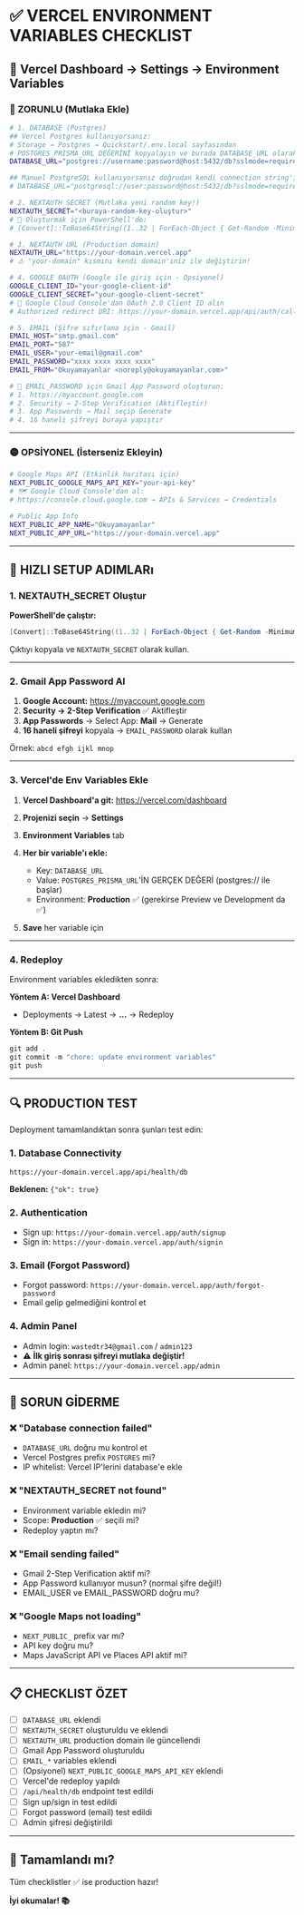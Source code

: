 # ✅ VERCEL ENVIRONMENT VARIABLES CHECKLIST

## 📍 Vercel Dashboard → Settings → Environment Variables

### 🔴 ZORUNLU (Mutlaka Ekle)

```bash
# 1. DATABASE (Postgres)
## Vercel Postgres kullanıyorsanız:
# Storage → Postgres → Quickstart/.env.local sayfasından
# POSTGRES_PRISMA_URL DEĞERİNİ kopyalayın ve burada DATABASE_URL olarak kullanın:
DATABASE_URL="postgres://username:password@host:5432/db?sslmode=require&pgbouncer=true&connection_limit=1"

## Manuel PostgreSQL kullanıyorsanız doğrudan kendi connection string'inizi yazın:
# DATABASE_URL="postgresql://user:password@host:5432/db?sslmode=require"

# 2. NEXTAUTH SECRET (Mutlaka yeni random key!)
NEXTAUTH_SECRET="<buraya-random-key-oluştur>"
# 🔑 Oluşturmak için PowerShell'de:
# [Convert]::ToBase64String((1..32 | ForEach-Object { Get-Random -Minimum 0 -Maximum 256 }))

# 3. NEXTAUTH URL (Production domain)
NEXTAUTH_URL="https://your-domain.vercel.app"
# ⚠️ "your-domain" kısmını kendi domain'iniz ile değiştirin!

# 4. GOOGLE OAUTH (Google ile giriş için - Opsiyonel)
GOOGLE_CLIENT_ID="your-google-client-id"
GOOGLE_CLIENT_SECRET="your-google-client-secret"
# 📝 Google Cloud Console'dan OAuth 2.0 Client ID alın
# Authorized redirect URI: https://your-domain.vercel.app/api/auth/callback/google

# 5. EMAIL (Şifre sıfırlama için - Gmail)
EMAIL_HOST="smtp.gmail.com"
EMAIL_PORT="587"
EMAIL_USER="your-email@gmail.com"
EMAIL_PASSWORD="xxxx xxxx xxxx xxxx"
EMAIL_FROM="Okuyamayanlar <noreply@okuyamayanlar.com>"

# 📧 EMAIL_PASSWORD için Gmail App Password oluşturun:
# 1. https://myaccount.google.com
# 2. Security → 2-Step Verification (Aktifleştir)
# 3. App Passwords → Mail seçip Generate
# 4. 16 haneli şifreyi buraya yapıştır
```

---

### 🟡 OPSİYONEL (İsterseniz Ekleyin)

```bash
# Google Maps API (Etkinlik haritası için)
NEXT_PUBLIC_GOOGLE_MAPS_API_KEY="your-api-key"
# 🗺️ Google Cloud Console'dan al:
# https://console.cloud.google.com → APIs & Services → Credentials

# Public App Info
NEXT_PUBLIC_APP_NAME="Okuyamayanlar"
NEXT_PUBLIC_APP_URL="https://your-domain.vercel.app"
```

---

## 🎯 HIZLI SETUP ADIMLARı

### 1. NEXTAUTH_SECRET Oluştur

**PowerShell'de çalıştır:**

```powershell
[Convert]::ToBase64String((1..32 | ForEach-Object { Get-Random -Minimum 0 -Maximum 256 }))
```

Çıktıyı kopyala ve `NEXTAUTH_SECRET` olarak kullan.

---

### 2. Gmail App Password Al

1. **Google Account:** https://myaccount.google.com
2. **Security → 2-Step Verification** ✅ Aktifleştir
3. **App Passwords** → Select App: **Mail** → Generate
4. **16 haneli şifreyi** kopyala → `EMAIL_PASSWORD` olarak kullan

Örnek: `abcd efgh ijkl mnop`

---

### 3. Vercel'de Env Variables Ekle

1. **Vercel Dashboard'a git:** https://vercel.com/dashboard
2. **Projenizi seçin** → **Settings**
3. **Environment Variables** tab
4. **Her bir variable'ı ekle:**

   - Key: `DATABASE_URL`
   - Value: `POSTGRES_PRISMA_URL`'İN GERÇEK DEĞERİ (postgres:// ile başlar)
   - Environment: **Production** ✅ (gerekirse Preview ve Development da ✅)

5. **Save** her variable için

---

### 4. Redeploy

Environment variables ekledikten sonra:

**Yöntem A: Vercel Dashboard**

- Deployments → Latest → **...** → Redeploy

**Yöntem B: Git Push**

```powershell
git add .
git commit -m "chore: update environment variables"
git push
```

---

## 🔍 PRODUCTION TEST

Deployment tamamlandıktan sonra şunları test edin:

### 1. Database Connectivity

```
https://your-domain.vercel.app/api/health/db
```

**Beklenen:** `{"ok": true}`

### 2. Authentication

- Sign up: `https://your-domain.vercel.app/auth/signup`
- Sign in: `https://your-domain.vercel.app/auth/signin`

### 3. Email (Forgot Password)

- Forgot password: `https://your-domain.vercel.app/auth/forgot-password`
- Email gelip gelmediğini kontrol et

### 4. Admin Panel

- Admin login: `wastedtr34@gmail.com` / `admin123`
- ⚠️ **İlk giriş sonrası şifreyi mutlaka değiştir!**
- Admin panel: `https://your-domain.vercel.app/admin`

---

## 🚨 SORUN GİDERME

### ❌ "Database connection failed"

- `DATABASE_URL` doğru mu kontrol et
- Vercel Postgres prefix `POSTGRES` mi?
- IP whitelist: Vercel IP'lerini database'e ekle

### ❌ "NEXTAUTH_SECRET not found"

- Environment variable ekledin mi?
- Scope: **Production** ✅ seçili mi?
- Redeploy yaptın mı?

### ❌ "Email sending failed"

- Gmail 2-Step Verification aktif mi?
- App Password kullanıyor musun? (normal şifre değil!)
- EMAIL_USER ve EMAIL_PASSWORD doğru mu?

### ❌ "Google Maps not loading"

- `NEXT_PUBLIC_` prefix var mı?
- API key doğru mu?
- Maps JavaScript API ve Places API aktif mi?

---

## 📋 CHECKLIST ÖZET

- [ ] `DATABASE_URL` eklendi
- [ ] `NEXTAUTH_SECRET` oluşturuldu ve eklendi
- [ ] `NEXTAUTH_URL` production domain ile güncellendi
- [ ] Gmail App Password oluşturuldu
- [ ] `EMAIL_*` variables eklendi
- [ ] (Opsiyonel) `NEXT_PUBLIC_GOOGLE_MAPS_API_KEY` eklendi
- [ ] Vercel'de redeploy yapıldı
- [ ] `/api/health/db` endpoint test edildi
- [ ] Sign up/sign in test edildi
- [ ] Forgot password (email) test edildi
- [ ] Admin şifresi değiştirildi

---

## 🎉 Tamamlandı mı?

Tüm checklistler ✅ ise production hazır!

**İyi okumalar! 📚**
